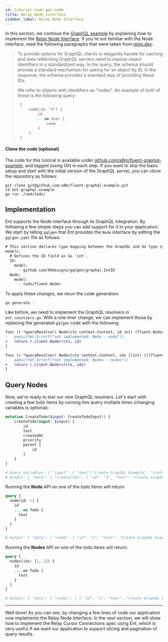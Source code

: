 ```yaml
---
id: tutorial-todo-gql-node
title: Relay Node Interface
sidebar_label: Relay Node Interface
---
```


In this section, we continue the [GraphQL example](tutorial-todo-gql.mdx) by explaining how to implement the
[Relay Node Interface](https://relay.dev/graphql/objectidentification.htm). If you're not familiar with the
Node interface, read the following paragraphs that were taken from [relay.dev](https://relay.dev/graphql/objectidentification.htm#sel-DABDDBAADLA0Cl0c):

> To provide options for GraphQL clients to elegantly handle for caching and data refetching GraphQL servers need to expose object identifiers in a standardized way. In the query, the schema should provide a standard mechanism for asking for an object by ID. In the response, the schema provides a standard way of providing these IDs.
>
> We refer to objects with identifiers as “nodes”. An example of both of those is the following query:
>
>  ```graphql
>   {
>       node(id: "4") {
>           id
>          ... on User {
>               name
>           }
>       }
>   }
> ```

#### Clone the code (optional)

The code for this tutorial is available under [github.com/a8m/fluent-graphql-example](https://github.com/a8m/fluent-graphql-example), 
and tagged (using Git) in each step. If you want to skip the basic setup and start with the initial version of the GraphQL
server, you can clone the repository as follows:

```console
git clone git@github.com:a8m/fluent-graphql-example.git
cd ent-graphql-example 
go run ./cmd/todo/
```

## Implementation

Ent supports the Node interface through its GraphQL integration. By following a few simple steps you can add support
for it in your application. We start by telling `gqlgen` that Ent provides the `Node` interface by editing the
`gqlgen.yaml` file as follows:

```diff title="gqlgen.yml" {7-9}
# This section declares type mapping between the GraphQL and Go type systems.
models:
  # Defines the ID field as Go 'int'.
  ID:
    model:
      - github.com/99designs/gqlgen/graphql.IntID
  Node:
    model:
      - todo/fluent.Noder
```

To apply these changes, we rerun the code generation:

```console
go generate .
```

Like before, we need to implement the GraphQL resolvers in `ent.resolvers.go`. With a one-liner change, we can
implement those by replacing the generated `gqlgen` code with the following:

```diff title="fluent.resolvers.go"
func (r *queryResolver) Node(ctx context.Context, id int) (fluent.Noder, error) {
-	panic(fmt.Errorf("not implemented: Node - node"))
+	return r.client.Noder(ctx, id)
}

func (r *queryResolver) Nodes(ctx context.Context, ids []int) ([]fluent.Noder, error) {
-	panic(fmt.Errorf("not implemented: Nodes - nodes"))
+	return r.client.Noders(ctx, ids)
}
```

## Query Nodes

Now, we're ready to test our new GraphQL resolvers. Let's start with creating a few todo items by running this
query multiple times (changing variables is optional):

```graphql
mutation CreateTodo($input: CreateTodoInput!) {
    createTodo(input: $input) {
        id
        text
        createdAt
        priority
        parent {
            id
        }
    }
}

# Query Variables: { "input": { "text":"Create GraphQL Example", "status": "IN_PROGRESS", "priority": 1 } }
# Output: { "data": { "createTodo": { "id": "2", "text": "Create GraphQL Example", "createdAt": "2021-03-10T15:02:18+02:00", "priority": 1, "parent": null } } }
```

Running the **Node** API on one of the todo items will return:

````graphql
query {
  node(id: 1) {
    id
    ... on Todo {
      text
    }
  }
}

# Output: { "data": { "node": { "id": "1", "text": "Create GraphQL Example" } } }
````

Running the **Nodes** API on one of the todo items will return:

```graphql
query {
  nodes(ids: [1, 2]) {
    id
    ... on Todo {
      text
    }
  }
}

# Output: { "data": { "nodes": [ { "id": "1", "text": "Create GraphQL Example" }, { "id": "2", "text": "Create Tracing Example" } ] } }
```

---

Well done! As you can see, by changing a few lines of code our application now implements the Relay Node Interface. 
In the next section, we will show how to implement the Relay Cursor Connections spec using Ent, which is very useful 
if we want our application to support slicing and pagination of query results.
